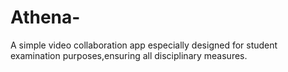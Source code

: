 # Athena-
A simple video collaboration app especially designed for student examination purposes,ensuring all disciplinary measures.
